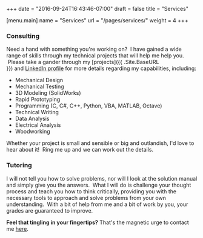 +++
date = "2016-09-24T16:43:46-07:00"
draft = false
title = "Services"

[menu.main]
    name = "Services"
    url = "/pages/services/"
	weight = 4
+++

### Consulting

Need a hand with something you're working on?  I have gained a wide range of skills through my technical projects that will help me help you.  Please take a gander through my [projects]({{ .Site.BaseURL }}) and [LinkedIn profile](http://ca.linkedin.com/in/justinmklam) for more details regarding my capabilities, including:

+ Mechanical Design
+ Mechanical Testing
+ 3D Modeling (SolidWorks)
+ Rapid Prototyping 
+ Programming (C, C#, C++, Python, VBA, MATLAB, Octave)
+ Technical Writing
+ Data Analysis
+ Electrical Analysis
+ Woodworking

Whether your project is small and sensible or big and outlandish, I'd love to hear about it!  Ring me up and we can work out the details.

### Tutoring

I will not tell you how to solve problems, nor will I look at the solution manual and simply give you the answers.  What I will do is challenge your thought process and teach you how to think critically, providing you with the necessary tools to approach and solve problems from your own understanding.  With a bit of help from me and a bit of work by you, your grades are guaranteed to improve.

__Feel that tingling in your fingertips?__ That's the magnetic urge to contact me [here](/pages/contact/).